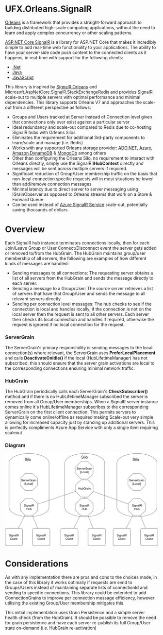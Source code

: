 # UFX.Orleans.SignalR


[Orleans](https://github.com/dotnet/orleans) is a framework that provides a straight-forward approach to building distributed high-scale computing applications,
without the need to learn and apply complex concurrency or other scaling patterns.

[ASP.NET Core SignalR](https://github.com/aspnet/SignalR) is a library for ASP.NET Core that makes it incredibly simple to add real-time web functionality to your applications.
The ability to have your server-side code push content to the connected clients as it happens, in real-time with support for the following clients:

* [.Net](https://learn.microsoft.com/en-us/aspnet/core/signalr/dotnet-client?view=aspnetcore-7.0)
* [Java](https://learn.microsoft.com/en-us/aspnet/core/signalr/java-client?view=aspnetcore-7.0)
* [JavaScript](https://learn.microsoft.com/en-us/aspnet/core/signalr/javascript-client?view=aspnetcore-7.0)

This library is inspired by [SignalR.Orleans](https://github.com/OrleansContrib/SignalR.Orleans) and [Microsoft.AspNetCore.SignalR.StackExchangeRedis](https://www.nuget.org/packages/Microsoft.AspNetCore.SignalR.StackExchangeRedis/) and provides SignalR scale-out to multiple servers with optimal performance and minimal dependencies.
This library supports Orleans V7 and approaches the scale-out from a different perspective as follows:

* Groups and Users tracked at Server instead of Connection level given that connections only ever exist against a particular server
* Ideal redundancy and scale-out compared to Redis due to co-hosting SignalR hubs with Orleans Silos
* Eliminates the requirement for additional 3rd-party components to learn/scale and manage (i.e. Redis)
* Works with any supported Orleans storage provider: [ADO.NET](https://learn.microsoft.com/en-us/dotnet/orleans/grains/grain-persistence/relational-storage), [Azure](https://learn.microsoft.com/en-us/dotnet/orleans/grains/grain-persistence/azure-storage), [Amazon DynamoDB](https://learn.microsoft.com/en-us/dotnet/orleans/grains/grain-persistence/dynamodb-storage) & [MongoDb](https://github.com/OrleansContrib/Orleans.Providers.MongoDB) among others
* Other than configuring the Orleans Silo, no requirement to interact with Orleans directly, simply use the SignalR **IHubContext** directly and messages will be sent across multiple servers if required.
* Significant reduction of Group/User membership traffic on the basis that non-local connection specific requests will in most situations be lower than add/remove connection messages
* Minimal latency due to direct server to server messaging using IGrainObserver as opposed to Orleans streams that work on a Store & Forward Queue
* Can be used instead of [Azure SignalR Service](https://azure.microsoft.com/en-gb/products/signalr-service/#overview) scale-out, potentially saving thousands of dollars

# Overview

Each SignalR hub instance terminates connections locally, then for each Join/Leave Group or User Connect/Disconnect event the server gets added or removed to/from the HubGrain.
The HubGrain maintains group/user membership of all servers, the following are examples of how different kinds of messages are handled:

* Sending messages to all connections: The requesting server obtains a list of all servers from the HubGrain and sends the message directly to each server.
* Sending a message to a Group/User: The source server retrieves a list of servers that have that Group/User and sends the message to all relevant servers directly.
* Sending per connection level messages: The hub checks to see if the connection is local and handles locally, if the connection is not on the local server then the request is sent to all other servers. Each server then checks its local connection and handles if required, otherwise the request is ignored if no local connection for the request.

### ServerGrain

The ServerGrain's primary responsibility is sending messages to the local connection(s) where relevant, the ServerGrain uses **PreferLocalPlacement** and calls **DeactivateOnIdle()** if the local (HubLifetimeManager) has not subscribed,
this should ensure that the server grain activations are local to the corresponding connections ensuring minimal network traffic.

### HubGrain
The HubGrain periodically calls each ServerGrain's **CheckSubscriber()** method and if there is no HubLifetimeManager subscribed the server is removed from all Group/User memberships.
When a SignalR server instance comes online it's HubLifetimeManager subscribes to the corresponding ServerGrain on the first client connection.
This permits servers to dynamically come online/offline as required making Scale-out very simple allowing for increased capacity just by standing up additional servers.
This is perfectly compliments Azure App Service with only a single item requiring scaleout

### Diagram

![Diagram](assets/UFX.Orleans.SignalR.png)

# Considerations

As with any implementation there are pros and cons to the choices made, in the case of this library it works optimally if requests are send to Groups/Users instead of maintaining separate lists of connectionId and sending to specific connections.
This library could be extended to add ConnectionGrains to improve per connection message efficiency, however utilising the existing Group/User membership mitigates this.

This initial implementation uses Grain Persistence and a simple server health check (from the HubGrain).
It should be possible to remove the need for grain persistence and have each server re-publish its full Group/User state on-demand (i.e. HubGrain re-activation)

